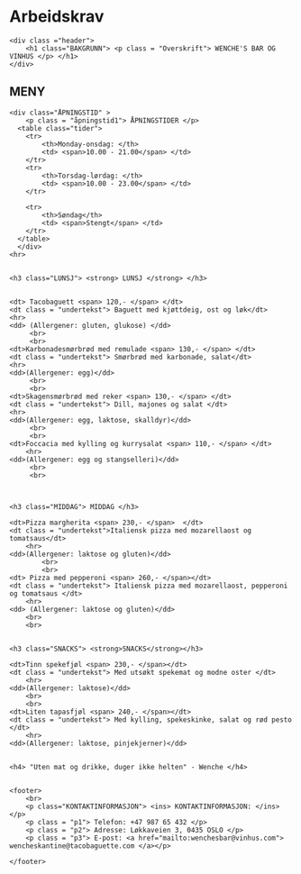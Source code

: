 # Arbeidskrav

<!DOCTYPE html>
<html lang="en">
<head>
    <meta charset="UTF-8">
    <meta http-equiv="X-UA-Compatible" content="IE=edge">
    <link rel="stylesheet" href="AK_forsøk2.css" type="text/css">
    <meta name="viewport" content="width=device-width, initial-scale=1.0">
    <link rel="preconnect" href="https://fonts.googleapis.com">
<link rel="preconnect" href="https://fonts.gstatic.com" crossorigin>
<link href="https://fonts.googleapis.com/css2?family=Lato&display=swap" rel="stylesheet">
    <title>Document</title>
    <style>
        </style>
   
</head>




<body>
 
    <div class ="header"> 
        <h1 class="BAKGRUNN"> <p class = "Overskrift"> WENCHE'S BAR OG VINHUS </p> </h1> 
    </div>

<h2> MENY </h2>
    
    <div class="ÅPNINGSTID" > 
        <p class = "åpningstid1"> ÅPNINGSTIDER </p>
      <table class="tider">
        <tr>
            <th>Monday-onsdag: </th> 
            <td> <span>10.00 - 21.00</span> </td>
        </tr>
        <tr>
            <th>Torsdag-lørdag: </th> 
            <td> <span>10.00 - 23.00</span> </td>
        </tr>

        <tr>
            <th>Søndag</th> 
            <td> <span>Stengt</span> </td>
        </tr>
      </table> 
      </div>   
    <hr> 


    <h3 class="LUNSJ"> <strong> LUNSJ </strong> </h3>

    
    <dt> Tacobaguett <span> 120,- </span> </dt>
    <dt class = "undertekst"> Baguett med kjøttdeig, ost og løk</dt>
    <hr>
    <dd> (Allergener: gluten, glukose) </dd>
         <br>
         <br>
    <dt>Karbonadesmørbrød med remulade <span> 130,- </span> </dt> 
    <dt class = "undertekst"> Smørbrød med karbonade, salat</dt>
    <hr>
    <dd>(Allergener: egg)</dd>
         <br>
         <br>
    <dt>Skagensmørbrød med reker <span> 130,- </span> </dt>
    <dt class = "undertekst"> Dill, majones og salat </dt>
    <hr>
    <dd>(Allergener: egg, laktose, skalldyr)</dd>
         <br>
         <br>
    <dt>Foccacia med kylling og kurrysalat <span> 110,- </span> </dt>
        <hr>
    <dd>(Allergener: egg og stangselleri)</dd>
         <br>
         <br>
         


    <h3 class="MIDDAG"> MIDDAG </h3>
      
    <dt>Pizza margherita <span> 230,- </span>  </dt> 
    <dt class = "undertekst">Italiensk pizza med mozarellaost og tomatsaus</dt>
        <hr>
    <dd>(Allergener: laktose og gluten)</dd>
            <br>
            <br>
    <dt> Pizza med pepperoni <span> 260,- </span></dt>
    <dt class = "undertekst"> Italiensk pizza med mozarellaost, pepperoni og tomatsaus </dt>
        <hr>
    <dd> (Allergener: laktose og gluten)</dd>
        <br>
        <br>


    <h3 class="SNACKS"> <strong>SNACKS</strong></h3>

    <dt>Tinn spekefjøl <span> 230,- </span></dt>
    <dt class = "undertekst"> Med utsøkt spekemat og modne oster </dt>
        <hr>
    <dd>(Allergener: laktose)</dd>
        <br>  
        <br>
    <dt>Liten tapasfjøl <span> 240,- </span></dt>
    <dt class = "undertekst"> Med kylling, spekeskinke, salat og rød pesto </dt>
        <hr>
    <dd>(Allergener: laktose, pinjekjerner)</dd>


    <h4> "Uten mat og drikke, duger ikke helten" - Wenche </h4>


    <footer>
        <br>
        <p class="KONTAKTINFORMASJON"> <ins> KONTAKTINFORMASJON: </ins>  </p>
        <p class = "p1"> Telefon: +47 987 65 432 </p>
        <p class = "p2"> Adresse: Løkkaveien 3, 0435 OSLO </p>
        <p class = "p3"> E-post: <a href="mailto:wenchesbar@vinhus.com"> wencheskantine@tacobaguette.com </a></p>
    
    </footer>
     
    
</body>
</html>
